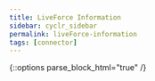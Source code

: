 ```yaml
---
title: LiveForce Information
sidebar: cyclr_sidebar
permalink: liveForce-information
tags: [connector]
---
```

{::options parse_block_html="true" /}
